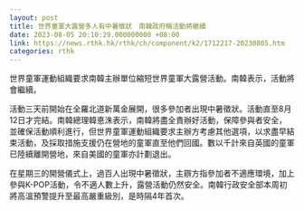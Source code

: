 ```yaml
---
layout: post
title: 世界童軍大露營多人有中暑徵狀　南韓政府稱活動將繼續
date: 2023-08-05 20:10:29.000000000 +08:00
link: https://news.rthk.hk/rthk/ch/component/k2/1712217-20230805.htm
categories: rthk
---
```


世界童軍運動組織要求南韓主辦單位縮短世界童軍大露營活動。南韓表示，活動將會繼續。

活動三天前開始在全羅北道新萬金展開，很多參加者出現中暑徵狀。活動直至8月12日才完結。南韓總理韓悳洙表示，南韓將盡全責辦好活動，保障參與者安全，並確保活動順利進行，但世界童軍運動組織要求主辦方考慮其他選項，以求盡早結束活動，及採取措施支援仍在營地的童軍直至他們回國。數以千計來自英國的童軍已陸續離開營地，來自美國的童軍亦計劃退出。

在星期三的開營儀式上，過百人出現中暑徵狀，主辧方指參加者不適應環境，加上參與K-POP活動，令不適人數上升，露營活動仍然安全。南韓行政安全部本周初將高溫預警提升至最高嚴重級別，是時隔4年首次。
